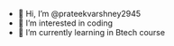 - 👋 Hi, I’m @prateekvarshney2945
- 👀 I’m interested in coding
- 🌱 I’m currently learning in Btech course

<!---
prateekvarshney2945/prateekvarshney2945 is a ✨ special ✨ repository because its `README.md` (this file) appears on your GitHub profile.
You can click the Preview link to take a look at your changes.
--->
